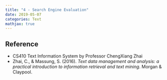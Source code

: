 ```yaml
---
title: "4 - Search Engine Evaluation"
date: 2019-05-07
categories: Text
mathjax: true
---
```






## Reference

- CS410 Text Information System by Professor ChengXiang Zhai
- Zhai, C., & Massung, S. (2016). *Text data management and analysis: a practical introduction to information retrieval and text mining*. Morgan & Claypool.